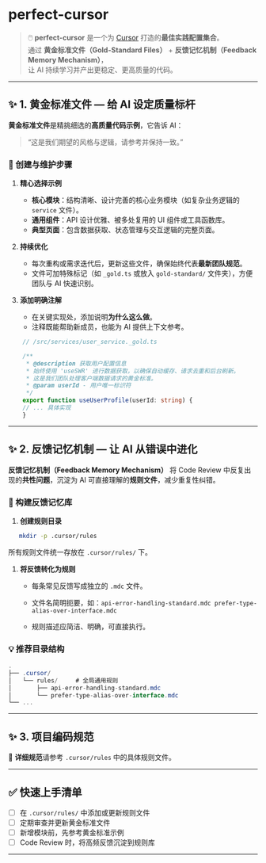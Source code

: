 # perfect-cursor

> 🖱️ **perfect-cursor** 是一个为 [Cursor](https://cursor.com) 打造的**最佳实践配置集合**。  
> 通过 **黄金标准文件（Gold-Standard Files）** + **反馈记忆机制（Feedback Memory Mechanism）**，  
> 让 AI 持续学习并产出更稳定、更高质量的代码。

---

## ✨ 1. 黄金标准文件 — 给 AI 设定质量标杆

**黄金标准文件**是精挑细选的**高质量代码示例**，它告诉 AI：
> “这是我们期望的风格与逻辑，请参考并保持一致。”

### 📌 创建与维护步骤

1. **精心选择示例**
   - **核心模块**：结构清晰、设计完善的核心业务模块（如复杂业务逻辑的 `service` 文件）。
   - **通用组件**：API 设计优雅、被多处复用的 UI 组件或工具函数库。
   - **典型页面**：包含数据获取、状态管理与交互逻辑的完整页面。

2. **持续优化**
   - 每次重构或需求迭代后，更新这些文件，确保始终代表**最新团队规范**。
   - 文件可加特殊标记（如 `_gold.ts` 或放入 `gold-standard/` 文件夹），方便团队与 AI 快速识别。

3. **添加明确注解**
   - 在关键实现处，添加说明**为什么这么做**。
   - 注释既能帮助新成员，也能为 AI 提供上下文参考。

```ts
    // /src/services/user_service._gold.ts

    /**
     * @description 获取用户配置信息
     * 始终使用 'useSWR' 进行数据获取，以确保自动缓存、请求去重和后台刷新。
     * 这是我们团队处理客户端数据请求的黄金标准。
     * @param userId - 用户唯一标识符
     */
    export function useUserProfile(userId: string) {
    // ... 具体实现
    }
```

---

## ✨ 2. 反馈记忆机制 — 让 AI 从错误中进化

**反馈记忆机制（Feedback Memory Mechanism）**
将 Code Review 中反复出现的**共性问题**，沉淀为 AI 可直接理解的**规则文件**，减少重复性纠错。

### 📌 构建反馈记忆库

1. **创建规则目录**

```bash
   mkdir -p .cursor/rules
```

   所有规则文件统一存放在 `.cursor/rules/` 下。

1. **将反馈转化为规则**

   * 每条常见反馈写成独立的 `.mdc` 文件。
   * 文件名简明扼要，如：`api-error-handling-standard.mdc
        prefer-type-alias-over-interface.mdc`

   * 规则描述应简洁、明确，可直接执行。

### 💡 推荐目录结构

```csharp
.
├── .cursor/
│   └── rules/     # 全局通用规则
│       ├── api-error-handling-standard.mdc
│       └── prefer-type-alias-over-interface.mdc
└── ...

```

---

## ✨ 3. 项目编码规范


📂 **详细规范**请参考 `.cursor/rules` 中的具体规则文件。

---

## ✅ 快速上手清单

* [ ] 在 `.cursor/rules/` 中添加或更新规则文件
* [ ] 定期审查并更新黄金标准文件
* [ ] 新增模块前，先参考黄金标准示例
* [ ] Code Review 时，将高频反馈沉淀到规则库

---
